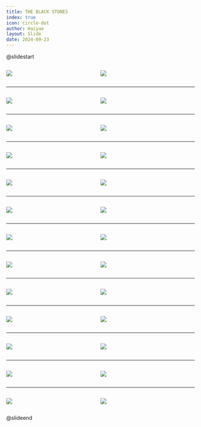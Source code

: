 ```yaml
---
title: THE BLACK STONES
index: true
icon: circle-dot
author: Haiyue
layout: Slide
date: 2024-09-23
---
```

 
@slidestart

<div style="display:flex">
<div style="flex:1">

![](/reading/english/Level-T/THE%20BLACK%20STONES/001.webp)
</div>
<div style="flex:1">

![](/reading/english/Level-T/THE%20BLACK%20STONES/002.webp)
</div>
</div>

---

<div style="display:flex">
<div style="flex:1">

![](/reading/english/Level-T/THE%20BLACK%20STONES/003.webp)
</div>
<div style="flex:1">

![](/reading/english/Level-T/THE%20BLACK%20STONES/004.webp)
</div>
</div>

---

<div style="display:flex">
<div style="flex:1">

![](/reading/english/Level-T/THE%20BLACK%20STONES/005.webp)
</div>
<div style="flex:1">

![](/reading/english/Level-T/THE%20BLACK%20STONES/006.webp)
</div>
</div>

---

<div style="display:flex">
<div style="flex:1">

![](/reading/english/Level-T/THE%20BLACK%20STONES/007.webp)
</div>
<div style="flex:1">

![](/reading/english/Level-T/THE%20BLACK%20STONES/008.webp)
</div>
</div>

---

<div style="display:flex">
<div style="flex:1">

![](/reading/english/Level-T/THE%20BLACK%20STONES/009.webp)
</div>
<div style="flex:1">

![](/reading/english/Level-T/THE%20BLACK%20STONES/010.webp)
</div>
</div>

---

<div style="display:flex">
<div style="flex:1">

![](/reading/english/Level-T/THE%20BLACK%20STONES/011.webp)
</div>
<div style="flex:1">

![](/reading/english/Level-T/THE%20BLACK%20STONES/012.webp)
</div>
</div>

---

<div style="display:flex">
<div style="flex:1">

![](/reading/english/Level-T/THE%20BLACK%20STONES/013.webp)
</div>
<div style="flex:1">

![](/reading/english/Level-T/THE%20BLACK%20STONES/014.webp)
</div>
</div>

---

<div style="display:flex">
<div style="flex:1">

![](/reading/english/Level-T/THE%20BLACK%20STONES/015.webp)
</div>
<div style="flex:1">

![](/reading/english/Level-T/THE%20BLACK%20STONES/016.webp)
</div>
</div>

---

<div style="display:flex">
<div style="flex:1">

![](/reading/english/Level-T/THE%20BLACK%20STONES/017.webp)
</div>
<div style="flex:1">

![](/reading/english/Level-T/THE%20BLACK%20STONES/018.webp)
</div>
</div>

---

<div style="display:flex">
<div style="flex:1">

![](/reading/english/Level-T/THE%20BLACK%20STONES/019.webp)
</div>
<div style="flex:1">

![](/reading/english/Level-T/THE%20BLACK%20STONES/020.webp)
</div>
</div>

---

<div style="display:flex">
<div style="flex:1">

![](/reading/english/Level-T/THE%20BLACK%20STONES/021.webp)
</div>
<div style="flex:1">

![](/reading/english/Level-T/THE%20BLACK%20STONES/022.webp)
</div>
</div>

---

<div style="display:flex">
<div style="flex:1">

![](/reading/english/Level-T/THE%20BLACK%20STONES/023.webp)
</div>
<div style="flex:1">

![](/reading/english/Level-T/THE%20BLACK%20STONES/024.webp)
</div>
</div>

---

<div style="display:flex">
<div style="flex:1">

![](/reading/english/Level-T/THE%20BLACK%20STONES/025.webp)
</div>
<div style="flex:1">

![](/reading/english/Level-T/THE%20BLACK%20STONES/026.webp)
</div>
</div>

@slideend